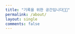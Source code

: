 ```yaml
---
title: "기록을 위한 공간입니다👋🏻"
permalink: /about/
layout: single
comments: false
---
```


[//]: # (본인 소개 여기에 입력)
